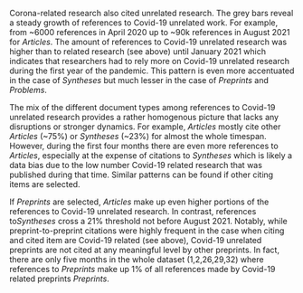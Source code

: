 Corona-related research also cited unrelated research. The grey bars reveal a steady growth of references to Covid-19 unrelated work. For example, from ~6000 references in April 2020 up to ~90k references in August 2021 for *Articles*. The amount of references to Covid-19 unrelated research was higher than to related research (see above) until January 2021 which indicates that researchers had to rely more on Covid-19 unrelated research during the first year of the pandemic. This pattern is even more accentuated in the case of *Syntheses* but much lesser in the case of *Preprints* and *Problems*.

The mix of the different document types among references to Covid-19 unrelated research provides a rather homogenous picture that lacks any disruptions or stronger dynamics. For example, *Articles* mostly cite other *Articles* (~75%) or *Syntheses* (~23%) for almost the whole timespan. However, during the first four months there are even more references to *Articles*, especially at the expense of citations to *Syntheses* which is likely a data bias due to the low number Covid-19 related research that was published during that time. Similar patterns can be found if other citing items are selected.

If *Preprints*  are selected, *Articles* make up even higher portions of the references to Covid-19 unrelated research. In contrast, references to*Syntheses*  cross a 21% threshold not before August 2021. Notably, while preprint-to-preprint citations were highly frequent in the case when citing and cited item are Covid-19 related (see above), Covid-19 unrelated preprints are not cited at any meaningful level by other preprints. In fact, there are only five months in the whole dataset (1,2,26,29,32) where references to *Preprints*  make up 1% of all references made by Covid-19 related preprints *Preprints*.
 